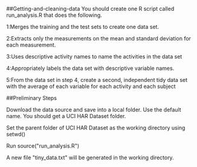 ##Getting-and-cleaning-data
You should create one R script called run_analysis.R that does the following. 
>
1:Merges the training and the test sets to create one data set.
>
2:Extracts only the measurements on the mean and standard deviation for each measurement. 
>
3:Uses descriptive activity names to name the activities in the data set
>
4:Appropriately labels the data set with descriptive variable names. 
>
5:From the data set in step 4, create a second, independent tidy data set with the average of each variable for each activity and each subject

##Preliminary Steps
>
Download the data source and save into a local folder. Use the default name. You should get a UCI HAR Dataset folder.
>
Set the parent folder of UCI HAR Dataset as the working directory using setwd()
>
Run source("run_analysis.R")
>
A new file "tiny_data.txt" will be generated in the working directory.
